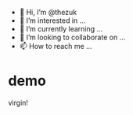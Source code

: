 - 👋 Hi, I’m @thezuk
- 👀 I’m interested in ...
- 🌱 I’m currently learning ...
- 💞️ I’m looking to collaborate on ...
- 📫 How to reach me ...

<!---
thezuk/thezuk is a ✨ special ✨ repository because its `README.md` (this file) appears on your GitHub profile.
You can click the Preview link to take a look at your changes.
--->
# demo

virgin!

